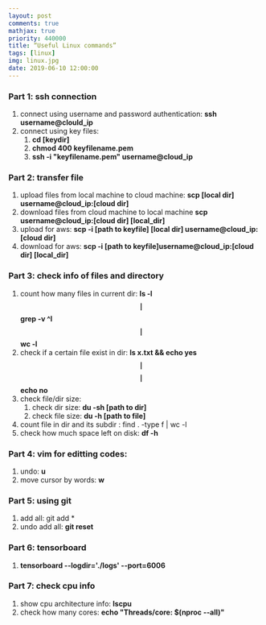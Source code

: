 ```yaml
---
layout: post
comments: true
mathjax: true
priority: 440000
title: “Useful Linux commands”
tags: [linux]
img: linux.jpg
date: 2019-06-10 12:00:00
---
```




### Part 1: ssh connection
1. connect using username and password authentication: **ssh username@clould_ip**
2. connect using key files:
   1.  **cd [keydir]**
   2.  **chmod 400 keyfilename.pem**
   3.  **ssh -i "keyfilename.pem" username@cloud_ip**


### Part 2: transfer file
1. upload files from local machine to cloud machine: **scp [local dir] username@cloud_ip:[cloud dir]**
2. download files from cloud machine to local machine **scp username@cloud_ip:[cloud dir] [local_dir]**
3. upload for aws: **scp -i [path to keyfile] [local dir] username@cloud_ip:[cloud dir]**
4. download for aws: **scp -i [path to keyfile]username@cloud_ip:[cloud dir] [local_dir]**


### Part 3: check info of files and directory
1. count how many files in current dir: **ls -l $$\mid$$ grep -v ^l $$\mid$$ wc -l**
2. check if a certain file exist in dir: **ls x.txt && echo yes $$\mid$$ $$\mid$$ echo no**
3. check file/dir size: 
   1. check dir size: **du -sh [path to dir]**
   2. check file size: **du -h [path to file]**
4. count file in dir and its subdir : find . -type f | wc -l
5. check how much space left on disk: **df -h**


### Part 4: vim for editting codes:
1.  undo: **u**
2.  move cursor by words: **w**


### Part 5: using git
1. add all: git add *
2. undo add all: **git reset**
### Part 6: tensorboard 
1.  **tensorboard --logdir='./logs' --port=6006**


### Part 7: check cpu info
1. show cpu architecture info: **lscpu**
2. check how many cores: **echo "Threads/core: $(nproc --all)"**